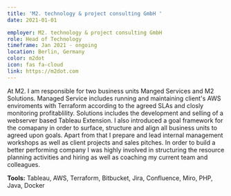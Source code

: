 ```yaml
---
title: 'M2. technology & project consulting GmbH '
date: 2021-01-01

employer: M2. technology & project consulting GmbH
role: Head of Technology
timeframe: Jan 2021 - ongoing
location: Berlin, Germany
color: m2dot
icon: fas fa-cloud
link: https://m2dot.com
---
```


At M2. I am responsible for two business units Manged Services and M2 Solutions.
Managed Service includes running and maintaining client's AWS enviroments with Terraform according to the agreed SLAs and closly monitoring profitablility.
Solutions includes the development and selling of a webserver based Tableau Extension. I also introduced a goal framework for the comapany in order to surface, structure and align all business units to agreed upon goals.
Apart from that I prepare and lead internal management workshops as well as client projects and sales pitches.
In order to build a better performing company I was highly involved in structuring the resource planning activities and hiring as well as coaching my current team and colleagues.


**Tools:** Tableau, AWS, Terraform, Bitbucket, Jira, Confluence, Miro, PHP, Java, Docker
